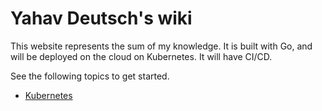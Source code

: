 # Yahav Deutsch's wiki
This website represents the sum of my knowledge.
It is built with Go, and will be deployed on the cloud on Kubernetes.
It will have CI/CD.

See the following topics to get started.
- [Kubernetes](docs/Prod/Kubernetes/Kubernetes.md)